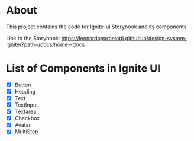 # About
This project contains the code for Ignite-ui Storybook and its components.

Link to the Storybook:
https://leonardogarbelotti.github.io/design-system-ignite/?path=/docs/home--docs

# List of Components in Ignite UI

- [x] Button
- [x] Heading
- [x] Text
- [x] TextInput
- [x] Textarea
- [x] Checkbox
- [x] Avatar
- [x] MultiStep